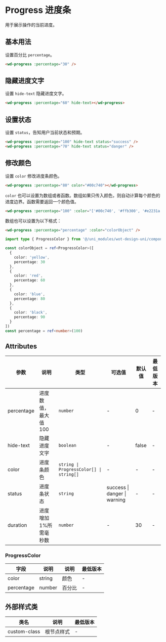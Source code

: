 <frame/>

# Progress 进度条

用于展示操作的当前进度。

## 基本用法

设置百分比 `percentage`。

```html
<wd-progress :percentage="30" />
```

## 隐藏进度文字

设置 `hide-text` 隐藏进度文字。

```html
<wd-progress :percentage="60" hide-text></wd-progress>
```

## 设置状态

设置 `status`，告知用户当前状态和预期。

```html
<wd-progress :percentage="100" hide-text status="success" />
<wd-progress :percentage="70" hide-text status="danger" />
```

## 修改颜色

设置 `color` 修改进度条颜色。

```html
<wd-progress :percentage="80" color="#00c740"></wd-progress>
```

`color` 也可以设置为数组或者函数。数组如果只传入颜色，则自动计算每个颜色的进度边界。函数需要返回一个颜色值。

```html
<wd-progress :percentage="100" :color="['#00c740', '#ffb300', '#e2231a', '#0083ff']" />
```

数组也可以设置为以下格式：

```html
<wd-progress :percentage="percentage" :color="colorObject" />
```

```typescript
import type { ProgressColor } from '@/uni_modules/wot-design-uni/components/wd-progress/types'

const colorObject = ref<ProgressColor>([
  {
    color: 'yellow',
    percentage: 30
  },
  {
    color: 'red',
    percentage: 60
  },
  {
    color: 'blue',
    percentage: 80
  },
  {
    color: 'black',
    percentage: 90
  }
])
const percentage = ref<number>(100)
```

## Attributes

| 参数       | 说明                  | 类型                                    | 可选值           | 默认值 | 最低版本 |
| ---------- | --------------------- | --------------------------------------- | ---------------- | ------ | -------- |
| percentage | 进度数值，最大值 100  | `number`                                | -                | 0      | -        |
| hide-text  | 隐藏进度文字          | `boolean`                               | -                | false  | -        |
| color      | 进度条颜色            | `string \| ProgressColor[] \| string[]` | -                | -      | -        |
| status     | 进度条状态            | `string`                                | success \| danger \| warning | -      | -        |
| duration   | 进度增加 1%所需毫秒数 | `number`                                | -                | 30     | -        |

### ProgressColor

| 字段       | 说明   | 说明   | 最低版本 |
| ---------- | ------ | ------ | -------- |
| color      | string | 颜色   | -        |
| percentage | number | 百分比 | -        |

## 外部样式类

| 类名         | 说明       | 最低版本 |
| ------------ | ---------- | -------- |
| custom-class | 根节点样式 | -        |
